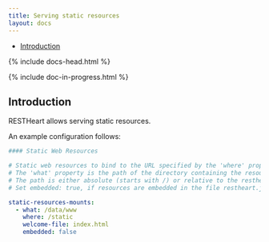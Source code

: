```yaml
---
title: Serving static resources
layout: docs
---
```


<div markdown="1" class="d-none d-xl-block col-xl-2 order-last bd-toc">

* [Introduction](#introduction)

</div>
<div markdown="1" class="col-12 col-md-9 col-xl-8 py-md-3 bd-content">

{% include docs-head.html %} 

{% include doc-in-progress.html %}

## Introduction

RESTHeart allows serving static resources. 

An example configuration follows:

```yml
#### Static Web Resources

# Static web resources to bind to the URL specified by the 'where' property.
# The 'what' property is the path of the directory containing the resources.
# The path is either absolute (starts with /) or relative to the restheart.jar file
# Set embedded: true, if resources are embedded in the file restheart.jar

static-resources-mounts:
  - what: /data/www
    where: /static
    welcome-file: index.html
    embedded: false
```